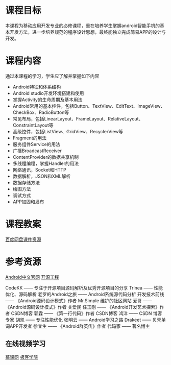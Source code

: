 # 课程目标
本课程为移动应用开发专业的必修课程，重在培养学生掌握android智能手机的基本开发方法，进一步培养规范的程序设计思想，最终能独立完成简易APP的设计与开发。
# 课程内容
通过本课程的学习，学生应了解并掌握如下内容
* Android特征和体系结构
* Android studio开发环境搭建和使用
* 掌握Activity的生命周期及基本用法
* Android常用的基本控件，包括Button、TextView、EditText、ImageView、CheckBox、RadioButton等
* 常见布局，包括LinearLayout、FrameLayout、RelativeLayout、ConstraintLayout等
* 高级控件，包括ListView、GridView、RecyclerView等
* Fragment的用法
* 服务组件Service的用法
* 广播BroadcastReceiver
* ContentProvider的数据共享机制
* 多线程编程，掌握Handler的用法
* 网络通讯，Socket和HTTP
* 数据解析，JSON和XML解析
* 数据存储方法
* 绘图方法
* 调试方式
* APP加固和发布

# 课程教案
[百度网盘课件资源](https://pan.baidu.com/s/1boUYhH1)

# 参考资源
[Android中文官网](https://developer.android.google.cn/index.html)
[开源工程](https://github.com/Trinea/android-open-project)

CodeKK —— 专注于开源项目源码解析及优秀开源项目的分享
Trinea —— 性能优化、源码解析
老罗的Android之旅 —— Android系统源代码分析
开发技术前线 —— 《Android源码设计模式》作者 Mr.Simple 维护的社区网站
爱哥 ——《Android源码设计模式》作者 关爱民
任玉刚 —— 《Android开发艺术探索》作者 CSDN博客
郭霖 —— 《第一行代码》作者 CSDN博客
鸿洋 —— CSDN 博客专家
胡凯 —— 专注性能优化
张明云 —— Android学习之路
Drakeet —— 贝壳单词APP开发者
徐宜生 —— 《Android群英传》作者
代码家 —— 著名博主
## 在线视频学习
[慕课网](https://www.imooc.com/course/list?c=android)
[极客学院](http://www.jikexueyuan.com/course/android/)
